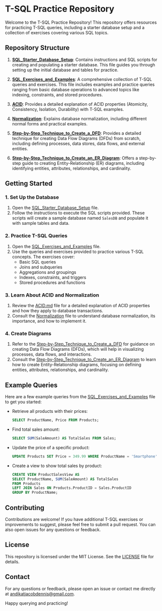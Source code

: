# T-SQL Practice Repository

Welcome to the T-SQL Practice Repository! This repository offers resources for practicing T-SQL queries, including a starter database setup and a collection of exercises covering various SQL topics.

## Repository Structure

1. **[SQL_Starter_Database_Setup](SQL_Starter_Database_Setup.md)**: Contains instructions and SQL scripts for creating and populating a starter database. This file guides you through setting up the initial database and tables for practice.

2. **[SQL_Exercises_and_Examples](SQL_Exercises_and_Examples.md)**: A comprehensive collection of T-SQL queries and exercises. This file includes examples and practice queries ranging from basic database operations to advanced topics like indexing, constraints, and stored procedures.

3. **[ACID](ACID.md)**: Provides a detailed explanation of ACID properties (Atomicity, Consistency, Isolation, Durability) with T-SQL examples.

4. **[Normalization](Normalization.md)**: Explains database normalization, including different normal forms and practical examples.

5. **[Step-by-Step_Technique_to_Create_a_DFD](Step-by-Step_Technique_to_Create_a_DFD.md)**: Provides a detailed technique for creating Data Flow Diagrams (DFDs) from scratch, including defining processes, data stores, data flows, and external entities.

6. **[Step-by-Step_Technique_to_Create_an_ER_Diagram](Step-by-Step_Technique_to_Create_an_ER_Diagram.md)**: Offers a step-by-step guide to creating Entity-Relationship (ER) diagrams, including identifying entities, attributes, relationships, and cardinality.

## Getting Started

### 1. Set Up the Database

1. Open the [SQL_Starter_Database_Setup](SQL_Starter_Database_Setup.md) file.
2. Follow the instructions to execute the SQL scripts provided. These scripts will create a sample database named `SalesDB` and populate it with sample tables and data.

### 2. Practice T-SQL Queries

1. Open the [SQL_Exercises_and_Examples](SQL_Exercises_and_Examples.md) file.
2. Use the queries and exercises provided to practice various T-SQL concepts. The exercises cover:
   - Basic SQL queries
   - Joins and subqueries
   - Aggregations and groupings
   - Indexes, constraints, and triggers
   - Stored procedures and functions

### 3. Learn About ACID and Normalization

1. Review the [ACID.md](ACID.md) file for a detailed explanation of ACID properties and how they apply to database transactions.
2. Consult the [Normalization](Normalization.md) file to understand database normalization, its importance, and how to implement it.

### 4. Create Diagrams

1. Refer to the [Step-by-Step_Technique_to_Create_a_DFD](Step-by-Step_Technique_to_Create_a_DFD.md) for guidance on creating Data Flow Diagrams (DFDs), which will help in visualizing processes, data flows, and interactions.
2. Consult the [Step-by-Step_Technique_to_Create_an_ER_Diagram](Step-by-Step_Technique_to_Create_an_ER_Diagram.md) to learn how to create Entity-Relationship diagrams, focusing on defining entities, attributes, relationships, and cardinality.

## Example Queries

Here are a few example queries from the [SQL_Exercises_and_Examples](SQL_Exercises_and_Examples.md) file to get you started:

- Retrieve all products with their prices:
  ```sql
  SELECT ProductName, Price FROM Products;
  ```

- Find total sales amount:
  ```sql
  SELECT SUM(SaleAmount) AS TotalSales FROM Sales;
  ```

- Update the price of a specific product:
  ```sql
  UPDATE Products SET Price = 349.99 WHERE ProductName = 'Smartphone';
  ```

- Create a view to show total sales by product:
  ```sql
  CREATE VIEW ProductSalesView AS
  SELECT ProductName, SUM(SaleAmount) AS TotalSales
  FROM Products
  LEFT JOIN Sales ON Products.ProductID = Sales.ProductID
  GROUP BY ProductName;
  ```

## Contributing

Contributions are welcome! If you have additional T-SQL exercises or improvements to suggest, please feel free to submit a pull request. You can also open issues for any questions or feedback.

## License

This repository is licensed under the MIT License. See the [LICENSE](LICENSE.md) file for details.

## Contact

For any questions or feedback, please open an issue or contact me directly at andikatjacobdennis@gmail.com.

Happy querying and practicing!

